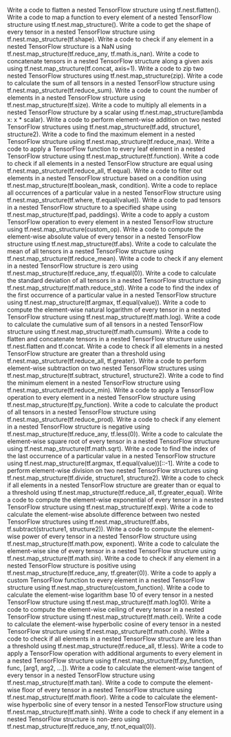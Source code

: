 Write a code to flatten a nested TensorFlow structure using tf.nest.flatten().
Write a code to map a function to every element of a nested TensorFlow structure using tf.nest.map_structure().
Write a code to get the shape of every tensor in a nested TensorFlow structure using tf.nest.map_structure(tf.shape).
Write a code to check if any element in a nested TensorFlow structure is a NaN using tf.nest.map_structure(tf.reduce_any, tf.math.is_nan).
Write a code to concatenate tensors in a nested TensorFlow structure along a given axis using tf.nest.map_structure(tf.concat, axis=1).
Write a code to zip two nested TensorFlow structures using tf.nest.map_structure(zip).
Write a code to calculate the sum of all tensors in a nested TensorFlow structure using tf.nest.map_structure(tf.reduce_sum).
Write a code to count the number of elements in a nested TensorFlow structure using tf.nest.map_structure(tf.size).
Write a code to multiply all elements in a nested TensorFlow structure by a scalar using tf.nest.map_structure(lambda x: x * scalar).
Write a code to perform element-wise addition on two nested TensorFlow structures using tf.nest.map_structure(tf.add, structure1, structure2).
Write a code to find the maximum element in a nested TensorFlow structure using tf.nest.map_structure(tf.reduce_max).
Write a code to apply a TensorFlow function to every leaf element in a nested TensorFlow structure using tf.nest.map_structure(tf.function).
Write a code to check if all elements in a nested TensorFlow structure are equal using tf.nest.map_structure(tf.reduce_all, tf.equal).
Write a code to filter out elements in a nested TensorFlow structure based on a condition using tf.nest.map_structure(tf.boolean_mask, condition).
Write a code to replace all occurrences of a particular value in a nested TensorFlow structure using tf.nest.map_structure(tf.where, tf.equal(value)).
Write a code to pad tensors in a nested TensorFlow structure to a specified shape using tf.nest.map_structure(tf.pad, paddings).
Write a code to apply a custom TensorFlow operation to every element in a nested TensorFlow structure using tf.nest.map_structure(custom_op).
Write a code to compute the element-wise absolute value of every tensor in a nested TensorFlow structure using tf.nest.map_structure(tf.abs).
Write a code to calculate the mean of all tensors in a nested TensorFlow structure using tf.nest.map_structure(tf.reduce_mean).
Write a code to check if any element in a nested TensorFlow structure is zero using tf.nest.map_structure(tf.reduce_any, tf.equal(0)).
Write a code to calculate the standard deviation of all tensors in a nested TensorFlow structure using tf.nest.map_structure(tf.math.reduce_std).
Write a code to find the index of the first occurrence of a particular value in a nested TensorFlow structure using tf.nest.map_structure(tf.argmax, tf.equal(value)).
Write a code to compute the element-wise natural logarithm of every tensor in a nested TensorFlow structure using tf.nest.map_structure(tf.math.log).
Write a code to calculate the cumulative sum of all tensors in a nested TensorFlow structure using tf.nest.map_structure(tf.math.cumsum).
Write a code to flatten and concatenate tensors in a nested TensorFlow structure using tf.nest.flatten and tf.concat.
Write a code to check if all elements in a nested TensorFlow structure are greater than a threshold using tf.nest.map_structure(tf.reduce_all, tf.greater).
Write a code to perform element-wise subtraction on two nested TensorFlow structures using tf.nest.map_structure(tf.subtract, structure1, structure2).
Write a code to find the minimum element in a nested TensorFlow structure using tf.nest.map_structure(tf.reduce_min).
Write a code to apply a TensorFlow operation to every element in a nested TensorFlow structure using tf.nest.map_structure(tf.py_function).
Write a code to calculate the product of all tensors in a nested TensorFlow structure using tf.nest.map_structure(tf.reduce_prod).
Write a code to check if any element in a nested TensorFlow structure is negative using tf.nest.map_structure(tf.reduce_any, tf.less(0)).
Write a code to calculate the element-wise square root of every tensor in a nested TensorFlow structure using tf.nest.map_structure(tf.math.sqrt).
Write a code to find the index of the last occurrence of a particular value in a nested TensorFlow structure using tf.nest.map_structure(tf.argmax, tf.equal(value))[::-1].
Write a code to perform element-wise division on two nested TensorFlow structures using tf.nest.map_structure(tf.divide, structure1, structure2).
Write a code to check if all elements in a nested TensorFlow structure are greater than or equal to a threshold using tf.nest.map_structure(tf.reduce_all, tf.greater_equal).
Write a code to compute the element-wise exponential of every tensor in a nested TensorFlow structure using tf.nest.map_structure(tf.exp).
Write a code to calculate the element-wise absolute difference between two nested TensorFlow structures using tf.nest.map_structure(tf.abs, tf.subtract(structure1, structure2)).
Write a code to compute the element-wise power of every tensor in a nested TensorFlow structure using tf.nest.map_structure(tf.math.pow, exponent).
Write a code to calculate the element-wise sine of every tensor in a nested TensorFlow structure using tf.nest.map_structure(tf.math.sin).
Write a code to check if any element in a nested TensorFlow structure is positive using tf.nest.map_structure(tf.reduce_any, tf.greater(0)).
Write a code to apply a custom TensorFlow function to every element in a nested TensorFlow structure using tf.nest.map_structure(custom_function).
Write a code to calculate the element-wise logarithm base 10 of every tensor in a nested TensorFlow structure using tf.nest.map_structure(tf.math.log10).
Write a code to compute the element-wise ceiling of every tensor in a nested TensorFlow structure using tf.nest.map_structure(tf.math.ceil).
Write a code to calculate the element-wise hyperbolic cosine of every tensor in a nested TensorFlow structure using tf.nest.map_structure(tf.math.cosh).
Write a code to check if all elements in a nested TensorFlow structure are less than a threshold using tf.nest.map_structure(tf.reduce_all, tf.less).
Write a code to apply a TensorFlow operation with additional arguments to every element in a nested TensorFlow structure using tf.nest.map_structure(tf.py_function, func, [arg1, arg2, ...]).
Write a code to calculate the element-wise tangent of every tensor in a nested TensorFlow structure using tf.nest.map_structure(tf.math.tan).
Write a code to compute the element-wise floor of every tensor in a nested TensorFlow structure using tf.nest.map_structure(tf.math.floor).
Write a code to calculate the element-wise hyperbolic sine of every tensor in a nested TensorFlow structure using tf.nest.map_structure(tf.math.sinh).
Write a code to check if any element in a nested TensorFlow structure is non-zero using tf.nest.map_structure(tf.reduce_any, tf.not_equal(0)).